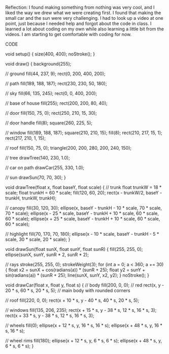 Reflection: 
I found making something from nothing was very cool, and I liked the way we drew what we were creating first. I found that making the small car and the sun were very challenging. I had to look up a video at one point, just because I needed help and forgot about the code in class. I learned a lot about coding on my own while also learning a little bit from the videos. I am starting to get comfortable with coding for now. 


CODE

void setup() {
  size(400, 400);
  noStroke();
}

void draw() {
  background(255);

  // ground
  fill(44, 237, 9);
  rect(0, 200, 400, 200);

  // path
  fill(189, 188, 187);
  rect(230, 230, 50, 180);

  // sky
  fill(66, 135, 245);
  rect(0, 0, 400, 200);

  // base of house
  fill(255);
  rect(200, 200, 80, 40);

  // door
  fill(150, 75, 0);
  rect(250, 210, 15, 30);

  // door handle
  fill(8);
  square(260, 225, 5);

  // window
  fill(189, 188, 187);
  square(210, 210, 15);
  fill(8);
  rect(210, 217, 15, 1);
  rect(217, 210, 1, 15);

  // roof
  fill(150, 75, 0);
  triangle(200, 200, 280, 200, 240, 150);

  // tree
  drawTree(140, 230, 1.0);

  // car on path
  drawCar(255, 330, 1.0);

  // sun
  drawSun(70, 70, 30);
}

void drawTree(float x, float baseY, float scale) {
  // trunk
  float trunkW = 18 * scale;
  float trunkH = 60 * scale;
  fill(120, 60, 20);
  rect(x - trunkW/2, baseY - trunkH, trunkW, trunkH);

  // canopy
  fill(30, 120, 30);
  ellipse(x, baseY - trunkH - 10 * scale, 70 * scale, 70 * scale);
  ellipse(x - 25 * scale, baseY - trunkH + 10 * scale, 60 * scale, 60 * scale);
  ellipse(x + 25 * scale, baseY - trunkH + 10 * scale, 60 * scale, 60 * scale);

  // highlight
  fill(70, 170, 70, 180);
  ellipse(x - 10 * scale, baseY - trunkH - 5 * scale, 30 * scale, 20 * scale);
}

void drawSun(float sunX, float sunY, float sunR) {
  fill(255, 255, 0);
  ellipse(sunX, sunY, sunR * 2, sunR * 2);

  // rays
  stroke(255, 255, 0);
  strokeWeight(3);
  for (int a = 0; a < 360; a += 30) {
    float x2 = sunX + cos(radians(a)) * (sunR + 25);
    float y2 = sunY + sin(radians(a)) * (sunR + 25);
    line(sunX, sunY, x2, y2);
  }
  noStroke();
}

void drawCar(float x, float y, float s) {
  // body
  fill(200, 0, 0); // red
  rect(x, y - 20 * s, 60 * s, 20 * s, 5); // main body with rounded corners

  // roof
  fill(220, 0, 0);
  rect(x + 10 * s, y - 40 * s, 40 * s, 20 * s, 5);

  // windows
  fill(135, 206, 235);
  rect(x + 15 * s, y - 38 * s, 12 * s, 16 * s, 3);
  rect(x + 33 * s, y - 38 * s, 12 * s, 16 * s, 3);

  // wheels
  fill(0);
  ellipse(x + 12 * s, y, 16 * s, 16 * s);
  ellipse(x + 48 * s, y, 16 * s, 16 * s);

  // wheel rims
  fill(180);
  ellipse(x + 12 * s, y, 6 * s, 6 * s);
  ellipse(x + 48 * s, y, 6 * s, 6 * s);
}


